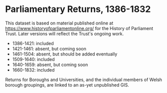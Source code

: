 # Parliamentary Returns, 1386-1832
This dataset is based on material published online at https://www.historyofparliamentonline.org/ for the History of Parliament Trust. Later versions will reflect the Trust's ongoing work.  
<ul>
  <li>1386-1421: included</li>
  <li>1421-1461: absent, but coming soon</li>
  <li>1461-1504: absent, but should be added eventually</li>
  <li>1509-1640: included</li>
  <li>1640-1659: absent, but coming soon</li>
  <li>1660-1832: included</li>
</ul>

Returns for Boroughs and Universities, and the individual members of Welsh borough groupings, are linked to an as-yet unpublished GIS.
